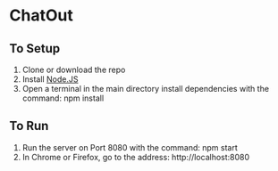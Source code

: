 # ChatOut

## To Setup

1) Clone or download the repo
2) Install [Node.JS](https://nodejs.org/en/)
3) Open a terminal in the main directory install dependencies with the command: npm install

## To Run
1) Run the server on Port 8080 with the command: npm start
2) In Chrome or Firefox, go to the address: http://localhost:8080
